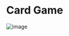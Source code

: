 # Card Game

![image](https://github.com/jedahee/Card-Game-Python-CMD/assets/56111700/7e7b3d44-9c68-43be-b7ad-5874b0f6d585)

